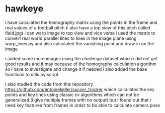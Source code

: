 # hawkeye
i have calculated the homography matrix using the points in the frame and real values of a football pitch (i also have a top view of this pitch called field.jpg)
i can warp image to top view and vice versa
i used the matrix to convert real world parallel lines to lines in the image plane using warp_lines.py and also calculated the vanishing point and draw in on the image

i added some more images using the challenge dataset which i did not get good results and it may because of the homography calculation algorithm so i have to investigate and change it if needed
i also added the base functions to utils.py script


i also studied the code from this repository https://github.com/antoinekeller/soccer_tracker which calculates the key points and key lines using classic cv algorithms which can not be generalized (i give multiple frames with no output) but i found out that i need key features from frames in order to be able to calculate camera pose